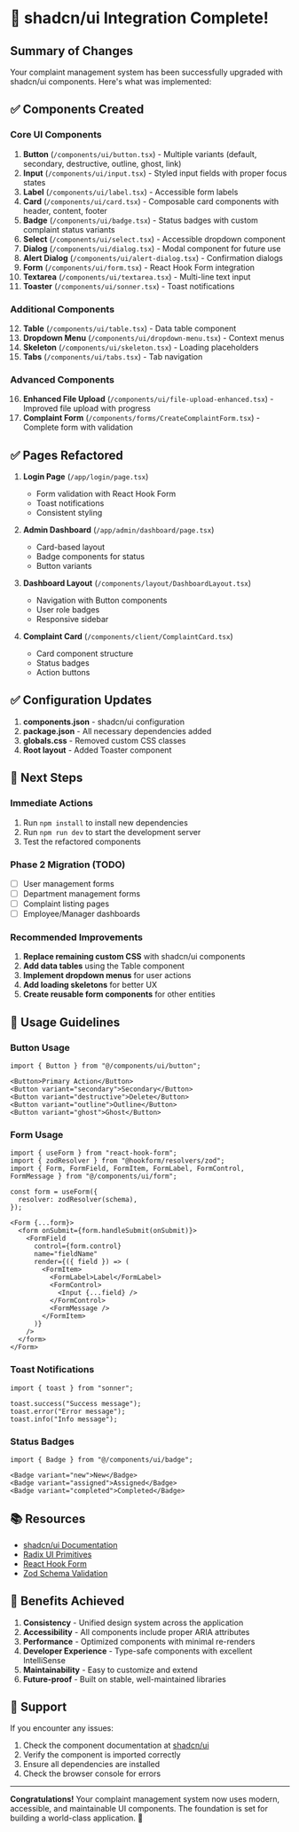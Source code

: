 # 🎨 shadcn/ui Integration Complete!

## Summary of Changes

Your complaint management system has been successfully upgraded with shadcn/ui components. Here's what was implemented:

## ✅ Components Created

### Core UI Components
1. **Button** (`/components/ui/button.tsx`) - Multiple variants (default, secondary, destructive, outline, ghost, link)
2. **Input** (`/components/ui/input.tsx`) - Styled input fields with proper focus states
3. **Label** (`/components/ui/label.tsx`) - Accessible form labels
4. **Card** (`/components/ui/card.tsx`) - Composable card components with header, content, footer
5. **Badge** (`/components/ui/badge.tsx`) - Status badges with custom complaint status variants
6. **Select** (`/components/ui/select.tsx`) - Accessible dropdown component
7. **Dialog** (`/components/ui/dialog.tsx`) - Modal component for future use
8. **Alert Dialog** (`/components/ui/alert-dialog.tsx`) - Confirmation dialogs
9. **Form** (`/components/ui/form.tsx`) - React Hook Form integration
10. **Textarea** (`/components/ui/textarea.tsx`) - Multi-line text input
11. **Toaster** (`/components/ui/sonner.tsx`) - Toast notifications

### Additional Components
12. **Table** (`/components/ui/table.tsx`) - Data table component
13. **Dropdown Menu** (`/components/ui/dropdown-menu.tsx`) - Context menus
14. **Skeleton** (`/components/ui/skeleton.tsx`) - Loading placeholders
15. **Tabs** (`/components/ui/tabs.tsx`) - Tab navigation

### Advanced Components
16. **Enhanced File Upload** (`/components/ui/file-upload-enhanced.tsx`) - Improved file upload with progress
17. **Complaint Form** (`/components/forms/CreateComplaintForm.tsx`) - Complete form with validation

## ✅ Pages Refactored

1. **Login Page** (`/app/login/page.tsx`)
   - Form validation with React Hook Form
   - Toast notifications
   - Consistent styling

2. **Admin Dashboard** (`/app/admin/dashboard/page.tsx`)
   - Card-based layout
   - Badge components for status
   - Button variants

3. **Dashboard Layout** (`/components/layout/DashboardLayout.tsx`)
   - Navigation with Button components
   - User role badges
   - Responsive sidebar

4. **Complaint Card** (`/components/client/ComplaintCard.tsx`)
   - Card component structure
   - Status badges
   - Action buttons

## ✅ Configuration Updates

1. **components.json** - shadcn/ui configuration
2. **package.json** - All necessary dependencies added
3. **globals.css** - Removed custom CSS classes
4. **Root layout** - Added Toaster component

## 🚀 Next Steps

### Immediate Actions
1. Run `npm install` to install new dependencies
2. Run `npm run dev` to start the development server
3. Test the refactored components

### Phase 2 Migration (TODO)
- [ ] User management forms
- [ ] Department management forms
- [ ] Complaint listing pages
- [ ] Employee/Manager dashboards

### Recommended Improvements
1. **Replace remaining custom CSS** with shadcn/ui components
2. **Add data tables** using the Table component
3. **Implement dropdown menus** for user actions
4. **Add loading skeletons** for better UX
5. **Create reusable form components** for other entities

## 🔧 Usage Guidelines

### Button Usage
```tsx
import { Button } from "@/components/ui/button";

<Button>Primary Action</Button>
<Button variant="secondary">Secondary</Button>
<Button variant="destructive">Delete</Button>
<Button variant="outline">Outline</Button>
<Button variant="ghost">Ghost</Button>
```

### Form Usage
```tsx
import { useForm } from "react-hook-form";
import { zodResolver } from "@hookform/resolvers/zod";
import { Form, FormField, FormItem, FormLabel, FormControl, FormMessage } from "@/components/ui/form";

const form = useForm({
  resolver: zodResolver(schema),
});

<Form {...form}>
  <form onSubmit={form.handleSubmit(onSubmit)}>
    <FormField
      control={form.control}
      name="fieldName"
      render={({ field }) => (
        <FormItem>
          <FormLabel>Label</FormLabel>
          <FormControl>
            <Input {...field} />
          </FormControl>
          <FormMessage />
        </FormItem>
      )}
    />
  </form>
</Form>
```

### Toast Notifications
```tsx
import { toast } from "sonner";

toast.success("Success message");
toast.error("Error message");
toast.info("Info message");
```

### Status Badges
```tsx
import { Badge } from "@/components/ui/badge";

<Badge variant="new">New</Badge>
<Badge variant="assigned">Assigned</Badge>
<Badge variant="completed">Completed</Badge>
```

## 📚 Resources

- [shadcn/ui Documentation](https://ui.shadcn.com/)
- [Radix UI Primitives](https://www.radix-ui.com/primitives)
- [React Hook Form](https://react-hook-form.com/)
- [Zod Schema Validation](https://zod.dev/)

## 🎯 Benefits Achieved

1. **Consistency** - Unified design system across the application
2. **Accessibility** - All components include proper ARIA attributes
3. **Performance** - Optimized components with minimal re-renders
4. **Developer Experience** - Type-safe components with excellent IntelliSense
5. **Maintainability** - Easy to customize and extend
6. **Future-proof** - Built on stable, well-maintained libraries

## 🛟 Support

If you encounter any issues:

1. Check the component documentation at [shadcn/ui](https://ui.shadcn.com/)
2. Verify the component is imported correctly
3. Ensure all dependencies are installed
4. Check the browser console for errors

---

**Congratulations!** Your complaint management system now uses modern, accessible, and maintainable UI components. The foundation is set for building a world-class application. 🎉
